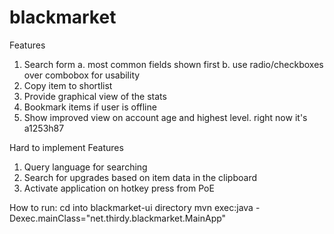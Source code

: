 # blackmarket

Features

1. Search form
  a. most common fields shown first
  b. use radio/checkboxes over combobox for usability
2. Copy item to shortlist
3. Provide graphical view of the stats
4. Bookmark items if user is offline
5. Show improved view on account age and highest level. right now it's a1253h87

Hard to implement Features

1. Query language for searching
2. Search for upgrades based on item data in the clipboard
3. Activate application on hotkey press from PoE

How to run:
cd into blackmarket-ui directory
mvn exec:java -Dexec.mainClass="net.thirdy.blackmarket.MainApp"